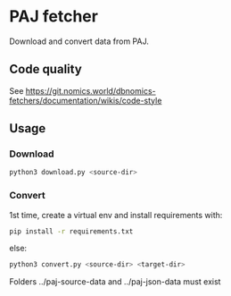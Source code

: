 # PAJ fetcher

Download and convert data from PAJ.

## Code quality

See https://git.nomics.world/dbnomics-fetchers/documentation/wikis/code-style

## Usage

### Download

```bash
python3 download.py <source-dir>
```

### Convert

1st time, create a virtual env and install requirements with:

```bash
pip install -r requirements.txt
```

else:

```bash
python3 convert.py <source-dir> <target-dir>
```

Folders ../paj-source-data and ../paj-json-data must exist
